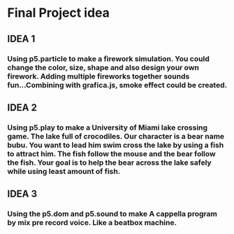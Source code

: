 # Final Project idea

## IDEA 1
### Using p5.particle to make a firework simulation. You could change the color, size, shape and also design your own firework. Adding multiple fireworks together sounds fun...Combining with grafica.js, smoke effect could be created.

## IDEA 2
### Using p5.play to make a University of Miami lake crossing game. The lake full of crocodiles. Our character is a bear name bubu. You want to lead him swim cross the lake by using a fish to attract him. The fish follow the mouse and the bear follow the fish. Your goal is to help the bear across the lake safely while using least amount of fish.

## IDEA 3
### Using the p5.dom and p5.sound to make A cappella program by mix pre record voice. Like a beatbox machine.


